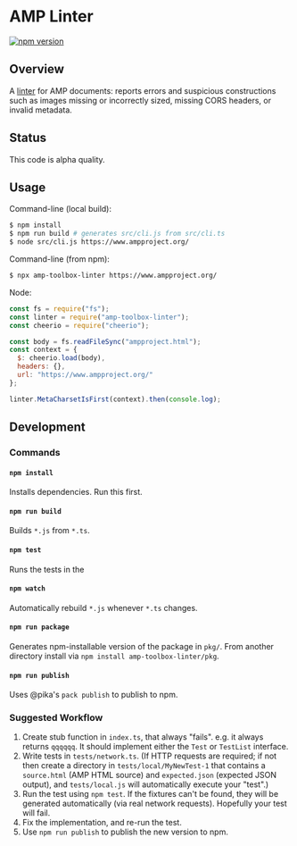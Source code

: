 # AMP Linter

[![npm
version](https://badge.fury.io/js/amp-toolbox-linter.svg)](https://badge.fury.io/js/amp-toolbox-linter)

## Overview

A [linter](<https://en.wikipedia.org/wiki/Lint_(software)>) for AMP documents:
reports errors and suspicious constructions such as images missing or
incorrectly sized, missing CORS headers, or invalid metadata.

## Status

This code is alpha quality.

## Usage

Command-line (local build):

```sh
$ npm install
$ npm run build # generates src/cli.js from src/cli.ts
$ node src/cli.js https://www.ampproject.org/
```

Command-line (from npm):

```sh
$ npx amp-toolbox-linter https://www.ampproject.org/
```

Node:

```js
const fs = require("fs");
const linter = require("amp-toolbox-linter");
const cheerio = require("cheerio");

const body = fs.readFileSync("ampproject.html");
const context = {
  $: cheerio.load(body),
  headers: {},
  url: "https://www.ampproject.org/"
};

linter.MetaCharsetIsFirst(context).then(console.log);
```

## Development

### Commands

#### `npm install`

Installs dependencies. Run this first.

#### `npm run build`

Builds `*.js` from `*.ts`.

#### `npm test`

Runs the tests in the

#### `npm watch`

Automatically rebuild `*.js` whenever `*.ts` changes.

#### `npm run package`

Generates npm-installable version of the package in `pkg/`. From another
directory install via `npm install amp-toolbox-linter/pkg`.

#### `npm run publish`

Uses @pika's `pack publish` to publish to npm.

### Suggested Workflow

1. Create stub function in `index.ts`, that always "fails". e.g. it always
   returns `qqqqqq`. It should implement either the `Test` or `TestList`
   interface.
1. Write tests in `tests/network.ts`. (If HTTP requests are required; if not
   then create a directory in `tests/local/MyNewTest-1` that contains a
   `source.html` (AMP HTML source) and `expected.json` (expected JSON output),
   and `tests/local.js` will automatically execute your "test".)
1. Run the test using `npm test`. If the fixtures can't be found, they will be
   generated automatically (via real network requests). Hopefully your test will
   fail.
1. Fix the implementation, and re-run the test.
1. Use `npm run publish` to publish the new version to npm.
